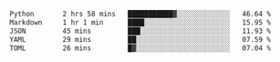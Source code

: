 <!--START_SECTION:waka-->

```txt
Python       2 hrs 58 mins   ███████████▓░░░░░░░░░░░░░   46.64 %
Markdown     1 hr 1 min      ████░░░░░░░░░░░░░░░░░░░░░   15.95 %
JSON         45 mins         ███░░░░░░░░░░░░░░░░░░░░░░   11.93 %
YAML         29 mins         ██░░░░░░░░░░░░░░░░░░░░░░░   07.59 %
TOML         26 mins         █▓░░░░░░░░░░░░░░░░░░░░░░░   07.04 %
```

<!--END_SECTION:waka-->
